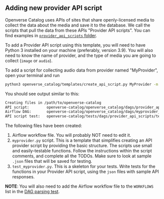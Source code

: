 ## Adding new provider API script

Openverse Catalog uses APIs of sites that share openly-licensed media to collect the data about the media and save it to the database.
We call the scripts that pull the data from these APIs "Provider API scripts".
You can find examples in [`provider_api_scripts` folder](../dags/provider_api_scripts).

To add a Provider API script using this template, you will need to have Python 3 installed on your machine (preferably, version 3.9). You will also need to know the name of provider, and the type of media you are going to collect (`image` or `audio`).

To add a script for collecting audio data from provider named "MyProvider", open your terminal and run
```bash
python3 openverse_catalog/templates/create_api_script.py MyProvider -m audio
```
You should see output similar to this:
```bash
Creating files in /path/to/openverse-catalog
API script:        openverse-catalog/openverse_catalog/dags/provider_api_scripts/myprovider.py
Airflow DAG:       openverse-catalog/openverse_catalog/dags/myprovider_workflow.py
API script test:   openverse-catalog/tests/dags/provider_api_scripts/test_myprovider.py

```
The following files have been created:
1. Airflow workflow file. You will probably NOT need to edit it.
2. `myprovider.py` script. This is a template that  simplifies creating an API provider script by providing the basic structure. The scripts use small and easily-testable functions. Follow the instructions within the script comments, and complete all the TODOs. Make sure to look at sample `.json` files that will be saved for testing.
3. `test_myprovider.py`. This is a skeleton for your tests. Write tests for the functions in your Provider API script, using the `json` files with sample API responses.

**NOTE**: You will also need to add the Airflow workflow file to the `WORKFLOWS` list in the [DAG parsing test](../../tests/dags/test_dag_parsing.py).
